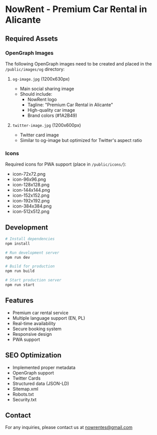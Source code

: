 # NowRent - Premium Car Rental in Alicante

## Required Assets

### OpenGraph Images
The following OpenGraph images need to be created and placed in the `/public/images/og` directory:

1. `og-image.jpg` (1200x630px)
   - Main social sharing image
   - Should include:
     - NowRent logo
     - Tagline: "Premium Car Rental in Alicante"
     - High-quality car image
     - Brand colors (#1A2B49)

2. `twitter-image.jpg` (1200x600px)
   - Twitter card image
   - Similar to og-image but optimized for Twitter's aspect ratio

### Icons
Required icons for PWA support (place in `/public/icons/`):
- icon-72x72.png
- icon-96x96.png
- icon-128x128.png
- icon-144x144.png
- icon-152x152.png
- icon-192x192.png
- icon-384x384.png
- icon-512x512.png

## Development

```bash
# Install dependencies
npm install

# Run development server
npm run dev

# Build for production
npm run build

# Start production server
npm run start
```

## Features
- Premium car rental service
- Multiple language support (EN, PL)
- Real-time availability
- Secure booking system
- Responsive design
- PWA support

## SEO Optimization
- Implemented proper metadata
- OpenGraph support
- Twitter Cards
- Structured data (JSON-LD)
- Sitemap.xml
- Robots.txt
- Security.txt

## Contact
For any inquiries, please contact us at nowrentes@gmail.com 